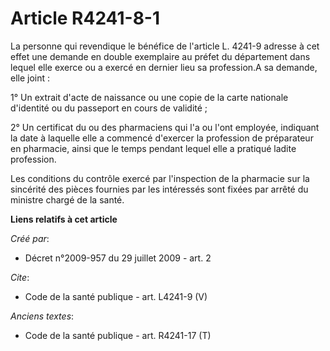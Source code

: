 # Article R4241-8-1

La personne qui revendique le bénéfice de l'article L. 4241-9 adresse à cet effet une demande en double exemplaire au préfet
du département dans lequel elle exerce ou a exercé en dernier lieu sa profession.A sa demande, elle joint : 

1° Un extrait d'acte de naissance ou une copie de la carte nationale d'identité ou du passeport en cours de validité ; 

2° Un certificat du ou des pharmaciens qui l'a ou l'ont employée, indiquant la date à laquelle elle a commencé d'exercer la
profession de préparateur en pharmacie, ainsi que le temps pendant lequel elle a pratiqué ladite profession. 

Les conditions du contrôle exercé par l'inspection de la pharmacie sur la sincérité des pièces fournies par les intéressés
sont fixées par arrêté du ministre chargé de la santé.

**Liens relatifs à cet article**

_Créé par_:

  - Décret n°2009-957 du 29 juillet 2009 - art. 2

_Cite_:

  - Code de la santé publique - art. L4241-9 (V)

_Anciens textes_:

  - Code de la santé publique - art. R4241-17 (T)

